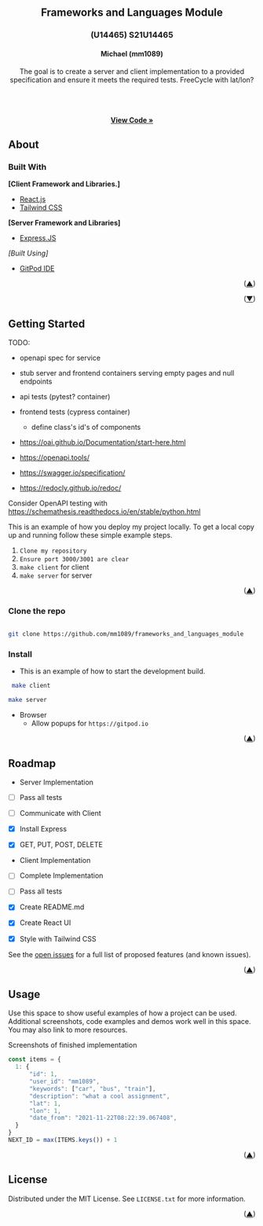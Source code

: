 <div id="top"></div>

<!-- Allan's module -->
<br />
<div align="center">
  <a href="https://github.com/mm1089/frameworks_and_languages_module">
  </a>

<h2 align="center">Frameworks and Languages Module</h3>
  <h3 align="center">(U14465) S21U14465</h2>
  <h4 align="center">Michael (mm1089)</h4>

  <p align="center">
    The goal is to create a server and client implementation to a provided specification and ensure it meets the required tests.
	FreeCycle with lat/lon?</p>
    <br />
    <br />
    <br />
    <a align="center" href="https://github.com/mm1089/frameworks_and_languages_module"><strong>View Code »</strong></a>
  </p>
</div>

<!-- ABOUT THE PROJECT -->
## About

### Built With

**[Client Framework and Libraries.]**

* [React.js](https://reactjs.org/)
* [Tailwind CSS](https://tailwindcss.com/)


**[Server Framework and Libraries]**

* [Express.JS](https://expressjs.com/)

*[Built Using]*

* [GitPod IDE](https://gitpod.io)

<p align="right">(<a href="#top">▲</a>)</p>
<p align="right">(<a href="#bottom">▼</a>)</p>


<!-- GETTING STARTED -->
## Getting Started


TODO:
* openapi spec for service
* stub server and frontend containers serving empty pages and null endpoints
* api tests (pytest? container)
* frontend tests (cypress container)
	* define class's id's of components


* https://oai.github.io/Documentation/start-here.html
* https://openapi.tools/
* https://swagger.io/specification/
* https://redocly.github.io/redoc/


Consider OpenAPI testing with
https://schemathesis.readthedocs.io/en/stable/python.html

This is an example of how you deploy my project locally.
To get a local copy up and running follow these simple example steps.
1. `Clone my repository`
2. `Ensure port 3000/3001 are clear`
3. `make client` for client 
4. `make server` for server

<p align="right">(<a href="#top">▲</a>)</p>

### Clone the repo

   ```sh
   
   git clone https://github.com/mm1089/frameworks_and_languages_module
   
   ```

<!-- INSTALL -->
### Install

* This is an example of how to start the development build.
 ```sh
  make client
  ```

   ```sh
  make server
  ``` 
  

  * Browser
	* Allow popups for `https://gitpod.io`

  <p align="right">(<a href="#top">▲</a>)</p>


<!-- ROADMAP -->

## Roadmap

- Server Implementation
- [ ] Pass all tests
- [ ] Communicate with Client
- [x] Install Express
- [x] GET, PUT, POST, DELETE



- Client Implementation
- [ ] Complete Implementation
- [ ] Pass all tests
- [x] Create README.md
- [x] Create React UI
- [x] Style with Tailwind CSS


See the [open issues](https://github.com/mm1089/airbnb/issues) for a full list of proposed features (and known issues).

<p align="right">(<a href="#top">▲</a>)</p>


<!-- USAGE EXAMPLES -->

## Usage

Use this space to show useful examples of how a project can be used.
Additional screenshots, code examples and demos work well in this space.
You may also link to more resources.

Screenshots of finished implementation


```javascript
const items = {
  1: {
      "id": 1,
      "user_id": "mm1089",
      "keywords": ["car", "bus", "train"],
      "description": "what a cool assignment",
      "lat": 1,
      "lon": 1,
      "date_from": "2021-11-22T08:22:39.067408",
  }
}
NEXT_ID = max(ITEMS.keys()) + 1
```

<p align="right">(<a href="#top">▲</a>)</p>

<!-- LICENSE -->

## License

Distributed under the MIT License. See `LICENSE.txt` for more information.

<p align="right">(<a href="#top">▲</a>)</p>

<div id="bottom"></div>
